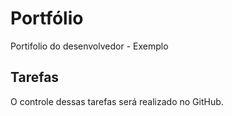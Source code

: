 # Portfólio
Portifolio do desenvolvedor - Exemplo

## Tarefas 
O controle dessas tarefas será realizado no GitHub.
